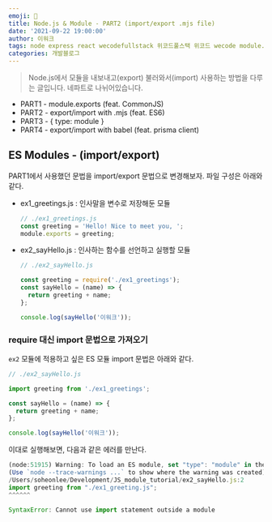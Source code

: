 ```yaml
---
emoji: 👑
title: Node.js & Module - PART2 (import/export .mjs file)
date: '2021-09-22 19:00:00'
author: 이워크
tags: node express react wecodefullstack 위코드풀스택 위코드 wecode module.exports export require import
categories: 개발블로그
---
```


> Node.js에서 모듈을 내보내고(export) 불러와서(import) 사용하는 방법을 다루는 글입니다. 네파트로 나뉘어있습니다.

- PART1 - module.exports (feat. CommonJS)
- PART2 - export/import with .mjs (feat. ES6)
- PART3 - { type: module }
- PART4 - export/import with babel (feat. prisma client)

## ES Modules - (import/export)

PART1에서 사용했던 문법을 import/export 문법으로 변경해보자. 파일 구성은 아래와 같다.

- ex1_greetings.js : 인사말을 변수로 저장해둔 모듈
  ```js
  // ./ex1_greetings.js
  const greeting = 'Hello! Nice to meet you, ';
  module.exports = greeting;
  ```
- ex2_sayHello.js : 인사하는 함수를 선언하고 실행할 모듈

  ```js
  // ./ex2_sayHello.js

  const greeting = require('./ex1_greetings');
  const sayHello = (name) => {
    return greeting + name;
  };

  console.log(sayHello('이워크'));
  ```

### require 대신 import 문법으로 가져오기

`ex2` 모듈에 적용하고 싶은 ES 모듈 import 문법은 아래와 같다.

```js
// ./ex2_sayHello.js

import greeting from './ex1_greetings';

const sayHello = (name) => {
  return greeting + name;
};

console.log(sayHello('이워크'));
```

이대로 실행해보면, 다음과 같은 에러를 만난다.

```js
(node:51915) Warning: To load an ES module, set "type": "module" in the package.json or use the .mjs extension.
(Use `node --trace-warnings ...` to show where the warning was created)
/Users/soheonlee/Development/JS_module_tutorial/ex2_sayHello.js:2
import greeting from "./ex1_greeting.js";
^^^^^^

SyntaxError: Cannot use import statement outside a module
```

```toc

```
